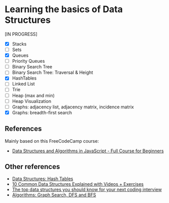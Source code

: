 # Learning the basics of Data Structures
[IN PROGRESS]

- [x] Stacks
- [ ] Sets
- [x] Queues
- [ ] Priority Queues
- [ ] Binary Search Tree
- [ ] Binary Search Tree: Traversal & Height
- [x] HashTables
- [ ] Linked List
- [ ] Trie
- [ ] Heap (max and min)
- [ ] Heap Visualization
- [ ] Graphs: adjacency list, adjacency matrix, incidence matrix
- [x] Graphs: breadth-first search

## References

Mainly based on this FreeCodeCamp course:
- [Data Structures and Algorithms in JavaScript - Full Course for Beginners](https://www.youtube.com/watch?v=t2CEgPsws3U&t=4500s)

## Other references

- [Data Structures: Hash Tables](https://www.youtube.com/watch?v=shs0KM3wKv8)
- [10 Common Data Structures Explained with Videos + Exercises](https://www.freecodecamp.org/news/10-common-data-structures-explained-with-videos-exercises-aaff6c06fb2b/)
- [The top data structures you should know for your next coding interview](https://www.freecodecamp.org/news/the-top-data-structures-you-should-know-for-your-next-coding-interview-36af0831f5e3/)
- [Algorithms: Graph Search, DFS and BFS](https://www.youtube.com/watch?v=zaBhtODEL0w&t=379s)